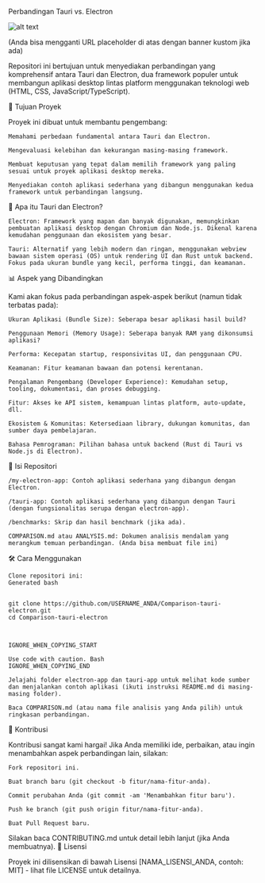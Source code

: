 Perbandingan Tauri vs. Electron

![alt text](https://via.placeholder.com/1280x300.png?text=Tauri+vs+Electron+Comparison)

(Anda bisa mengganti URL placeholder di atas dengan banner kustom jika ada)

Repositori ini bertujuan untuk menyediakan perbandingan yang komprehensif antara Tauri dan Electron, dua framework populer untuk membangun aplikasi desktop lintas platform menggunakan teknologi web (HTML, CSS, JavaScript/TypeScript).

🌟 Tujuan Proyek

Proyek ini dibuat untuk membantu pengembang:

    Memahami perbedaan fundamental antara Tauri dan Electron.

    Mengevaluasi kelebihan dan kekurangan masing-masing framework.

    Membuat keputusan yang tepat dalam memilih framework yang paling sesuai untuk proyek aplikasi desktop mereka.

    Menyediakan contoh aplikasi sederhana yang dibangun menggunakan kedua framework untuk perbandingan langsung.

🚀 Apa itu Tauri dan Electron?

    Electron: Framework yang mapan dan banyak digunakan, memungkinkan pembuatan aplikasi desktop dengan Chromium dan Node.js. Dikenal karena kemudahan penggunaan dan ekosistem yang besar.

    Tauri: Alternatif yang lebih modern dan ringan, menggunakan webview bawaan sistem operasi (OS) untuk rendering UI dan Rust untuk backend. Fokus pada ukuran bundle yang kecil, performa tinggi, dan keamanan.

📊 Aspek yang Dibandingkan

Kami akan fokus pada perbandingan aspek-aspek berikut (namun tidak terbatas pada):

    Ukuran Aplikasi (Bundle Size): Seberapa besar aplikasi hasil build?

    Penggunaan Memori (Memory Usage): Seberapa banyak RAM yang dikonsumsi aplikasi?

    Performa: Kecepatan startup, responsivitas UI, dan penggunaan CPU.

    Keamanan: Fitur keamanan bawaan dan potensi kerentanan.

    Pengalaman Pengembang (Developer Experience): Kemudahan setup, tooling, dokumentasi, dan proses debugging.

    Fitur: Akses ke API sistem, kemampuan lintas platform, auto-update, dll.

    Ekosistem & Komunitas: Ketersediaan library, dukungan komunitas, dan sumber daya pembelajaran.

    Bahasa Pemrograman: Pilihan bahasa untuk backend (Rust di Tauri vs Node.js di Electron).

📁 Isi Repositori

    /my-electron-app: Contoh aplikasi sederhana yang dibangun dengan Electron.

    /tauri-app: Contoh aplikasi sederhana yang dibangun dengan Tauri (dengan fungsionalitas serupa dengan electron-app).

    /benchmarks: Skrip dan hasil benchmark (jika ada).

    COMPARISON.md atau ANALYSIS.md: Dokumen analisis mendalam yang merangkum temuan perbandingan. (Anda bisa membuat file ini)

🛠️ Cara Menggunakan

    Clone repositori ini:
    Generated bash


    git clone https://github.com/USERNAME_ANDA/Comparison-tauri-electron.git
    cd Comparison-tauri-electron



    IGNORE_WHEN_COPYING_START

    Use code with caution. Bash
    IGNORE_WHEN_COPYING_END

    Jelajahi folder electron-app dan tauri-app untuk melihat kode sumber dan menjalankan contoh aplikasi (ikuti instruksi README.md di masing-masing folder).

    Baca COMPARISON.md (atau nama file analisis yang Anda pilih) untuk ringkasan perbandingan.

🤝 Kontribusi

Kontribusi sangat kami hargai! Jika Anda memiliki ide, perbaikan, atau ingin menambahkan aspek perbandingan lain, silakan:

    Fork repositori ini.

    Buat branch baru (git checkout -b fitur/nama-fitur-anda).

    Commit perubahan Anda (git commit -am 'Menambahkan fitur baru').

    Push ke branch (git push origin fitur/nama-fitur-anda).

    Buat Pull Request baru.

Silakan baca CONTRIBUTING.md untuk detail lebih lanjut (jika Anda membuatnya).
📄 Lisensi

Proyek ini dilisensikan di bawah Lisensi [NAMA_LISENSI_ANDA, contoh: MIT] - lihat file LICENSE untuk detailnya.
